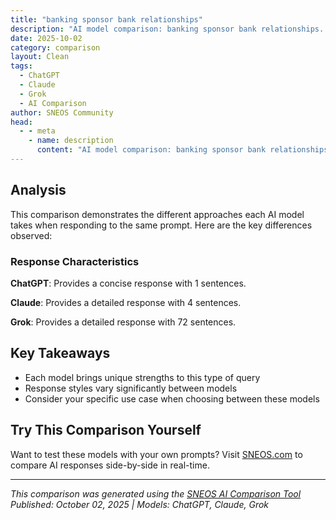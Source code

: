```yaml
---
title: "banking sponsor bank relationships"
description: "AI model comparison: banking sponsor bank relationships..."
date: 2025-10-02
category: comparison
layout: Clean
tags:
  - ChatGPT
  - Claude
  - Grok
  - AI Comparison
author: SNEOS Community
head:
  - - meta
    - name: description
      content: "AI model comparison: banking sponsor bank relationships..."
---
```


<ChatComparison
  title="banking sponsor bank relationships"
  prompt="banking sponsor bank relationships"
  :responses='{
    "ChatGPT": "Banking sponsor bank relationships typically refer to the partnerships established between a sponsor bank and other financial entities like payment processors, fintech companies, or other banks. These relationships are essential for various reasons, including facilitating payment processing, providing banking services to underserved markets, and enabling innovative financial products. Here’s an overview of how these relationships work and their significance:\n\n### Key Elements of Banking Sponsor Bank Relationships\n\n1. **Definition of a Sponsor Bank**:\n   - A sponsor bank is a financial institution that partners with non-bank entities to provide them with access to traditional banking services. This could include payment processing, access to bank accounts, and compliance support.\n\n2. **Roles and Responsibilities**:\n   - **Sponsor Bank**: The sponsor bank typically holds the actual banking license and ensures compliance with regulatory requirements. It provides the necessary infrastructure and backing for the services offered by the non-bank partner.\n   - **Non-Bank Partners**: These could be fintech companies, payment service providers, or other institutions that may not have the resources or licensing to offer banking services directly. They leverage the sponsor bank&#39;s license to provide products like digital wallets, payment processing, or banking accounts.\n\n3. **Benefits of Sponsor Bank Relationships**:\n   - **Access to Banking Services**: Non-banks can offer banking services without needing to obtain a banking license themselves, making it easier for them to innovate and enter the market.\n   - **Regulatory Compliance**: Sponsor banks ensure that all services provided through the partnership adhere to relevant regulations, which is particularly important in the heavily regulated financial sector.\n   - **Shared Resources**: Technical infrastructure, customer support, and risk management processes can be shared between the partners, leading to increased efficiency.\n\n4. **Types of Services Offered**:\n   - **Payment Processing**: Enabling electronic funds transfers, digital payments, and ACH transactions.\n   - **Retail Banking Services**: Offering checking and savings accounts, debit cards, and financial management tools.\n   - **Lending Services**: Providing credit products and enabling lending platforms to offer loans through the backing of a bank.\n\n5. **Challenges**:\n   - **Compliance Risks**: Non-banks must ensure they are operating within legal frameworks, relying on the expertise of their sponsor bank.\n   - **Reputation Management**: Both parties have to manage their reputations, as any issues faced by one can reflect on the other.\n   - **Technology Integration**: Ensuring that systems are compatible and that data flows efficiently between partners is crucial.\n\n6. **Examples of Sponsor Bank Relationships**:\n   - Fintech companies like Chime or Robinhood partner with established banks to offer banking services.\n   - Payment processors like Stripe or PayPal use sponsor banks to facilitate transactions securely and effectively.\n\n### Conclusion\n\nBanking sponsor bank relationships are pivotal in the evolution of the financial services landscape, especially with the rise of fintech companies. These partnerships allow for innovation while maintaining regulatory compliance and operational efficiency. As the financial industry continues to evolve, the dynamics between sponsor banks and non-bank entities are likely to grow in complexity and importance.",
    "Claude": "Banking sponsor bank relationships are critical partnerships in the financial services ecosystem. Here\u0027s an overview of the key aspects:\n\n## What is a Sponsor Bank Relationship?\n\nA sponsor bank relationship occurs when a regulated bank (the \u0022sponsor\u0022) partners with a fintech company or other non-bank entity to provide banking services that the non-bank cannot legally offer directly.\n\n## Key Models\n\n### **Banking-as-a-Service (BaaS)**\n- Sponsor bank provides core banking infrastructure\n- Partner handles customer experience and technology\n- Common in neobanks, payment apps, and fintech platforms\n\n### **Program Management**\n- Bank sponsors prepaid card programs\n- Partners with retailers, employers, or service providers\n- Enables branded payment solutions\n\n### **Marketplace Lending**\n- Banks originate loans through fintech platforms\n- Leverages bank\u0027s regulatory status and funding\n- Fintech provides technology and customer acquisition\n\n## Regulatory Framework\n\n### **Key Regulations**\n- **FDIC oversight** for deposit insurance\n- **OCC guidance** on third-party relationships\n- **Consumer protection** laws (CFPB oversight)\n- **Anti-money laundering** (AML) compliance\n- **Know Your Customer** (KYC) requirements\n\n### **Due Diligence Requirements**\n- Ongoing monitoring of partner activities\n- Risk management protocols\n- Compliance auditing\n- Customer protection measures\n\n## Benefits \u0026 Risks\n\n### **Benefits for Sponsor Banks**\n- Fee income without customer acquisition costs\n- Technology innovation access\n- Market expansion opportunities\n- Diversified revenue streams\n\n### **Benefits for Partners**\n- Access to banking licenses and capabilities\n- Faster time to market\n- Regulatory compliance support\n- FDIC insurance for customer deposits\n\n### **Key Risks**\n- Regulatory compliance liability\n- Reputational risk\n- Operational risk from partner failures\n- Customer service quality control\n\n## Current Trends\n\n### **Regulatory Scrutiny**\n- Increased oversight from regulators\n- Enhanced due diligence requirements\n- Stricter ongoing monitoring expectations\n\n### **Market Evolution**\n- Growing demand for embedded finance\n- Specialized BaaS providers emerging\n- Technology standardization improving\n\n### **Risk Management Focus**\n- Enhanced third-party risk management\n- Real-time monitoring capabilities\n- Automated compliance tools\n\nWould you like me to explore any specific aspect of sponsor bank relationships in more detail?",
    "Grok": "A sponsor bank relationship in the context of banking typically refers to a partnership or arrangement where a larger, established bank (the sponsor bank) collaborates with a smaller financial institution, fintech company, or other non-bank entity to provide banking services or infrastructure. This relationship allows the non-bank entity to offer financial products and services without having to obtain a full banking license or build their own banking infrastructure. Below is a detailed breakdown of sponsor bank relationships, their purpose, structure, and significance:\n\n---\n\n### **What is a Sponsor Bank Relationship?**\nA sponsor bank is a fully licensed and regulated financial institution that partners with other entities (often fintechs, payment processors, or smaller banks) to provide access to the banking system. The sponsor bank essentially acts as a \u0022bridge\u0022 to enable its partners to offer services like deposit accounts, payments, loans, or card issuance, while the sponsor bank handles regulatory compliance, infrastructure, and core banking functions.\n\nThe non-bank entity (often called a \u0022program manager\u0022 or \u0022partner\u0022) leverages the sponsor bank\u0027s capabilities to deliver branded financial products to their customers.\n\n---\n\n### **Key Components of Sponsor Bank Relationships**\n1. **Regulatory Compliance and Licensing**:\n   - The sponsor bank holds the necessary banking licenses and is subject to regulatory oversight by authorities like the Federal Deposit Insurance Corporation (FDIC), Office of the Comptroller of the Currency (OCC), or Federal Reserve in the U.S.\n   - The partner entity operates under the sponsor bank\u0027s regulatory umbrella, avoiding the need to obtain its own banking charter.\n\n2. **Banking Infrastructure**:\n   - Sponsor banks provide access to core banking systems, payment rails (like ACH, wire transfers, and card networks), and operational support.\n   - This allows the partner to focus on customer acquisition, branding, and user experience without building backend systems.\n\n3. **Revenue Sharing or Fee Structure**:\n   - The sponsor bank and the partner often share revenue generated from customer transactions, interchange fees (for card programs), or interest income.\n   - Alternatively, the sponsor bank may charge fees for providing services and infrastructure.\n\n4. **Risk Management**:\n   - The sponsor bank is responsible for ensuring compliance with anti-money laundering (AML), know-your-customer (KYC), and other regulatory requirements.\n   - The bank also manages risks associated with the partner\u0027s activities, such as fraud or default risk.\n\n5. **Customer Relationship**:\n   - In many cases, the partner entity markets the financial product under its own brand, while the sponsor bank holds the underlying accounts or funds.\n   - For example, a fintech might offer a checking account branded with its name, but the funds are held in accounts at the sponsor bank, often insured by the FDIC.\n\n---\n\n### **Examples of Sponsor Bank Relationships**\n1. **Fintech Partnerships**:\n   - Many fintech companies, like Chime, Current, or Varo (before it became a bank), partner with sponsor banks to offer digital banking services such as checking accounts, debit cards, and payment processing.\n   - For instance, Chime partners with The Bancorp Bank and Stride Bank to hold customer deposits and issue cards.\n\n2. **Prepaid Card Programs**:\n   - Companies like Netspend or Green Dot partner with sponsor banks to issue prepaid debit cards. The sponsor bank holds the funds and ensures regulatory compliance, while the program manager handles marketing and distribution.\n\n3. **Payment Processors**:\n   - Payment platforms or processors may work with sponsor banks to settle transactions, hold funds in escrow, or facilitate money movement.\n\n4. **Neobanks and Challenger Banks**:\n   - Many neobanks (digital-only banks) rely on sponsor banks to provide the underlying infrastructure while they focus on customer experience and innovative features.\n\n---\n\n### **Benefits of Sponsor Bank Relationships**\n- **For the Partner (Fintech/Non-Bank Entity)**:\n  - Faster time to market: They can launch banking products without obtaining a banking license or building infrastructure.\n  - Cost efficiency: Avoids the high costs of regulatory compliance and technology development.\n  - Access to banking systems: Gain access to payment networks, deposit insurance (e.g., FDIC), and other services.\n\n- **For the Sponsor Bank**:\n  - Revenue growth: Earn fees or share revenue from the partner\u0027s customer base without significant marketing or acquisition costs.\n  - Expanded reach: Access new customer segments through the partner\u0027s brand and distribution channels.\n  - Innovation: Collaborate with fintechs to develop modern financial products and stay competitive.\n\n- **For Customers**:\n  - Increased access to financial services through innovative, user-friendly platforms offered by fintechs.\n  - FDIC insurance (or equivalent) on deposits held by the sponsor bank, ensuring safety of funds.\n\n---\n\n### **Challenges and Risks**\n1. **Regulatory Scrutiny**:\n   - Sponsor banks are ultimately responsible for ensuring compliance with banking regulations, even for activities conducted by their partners. This can lead to increased scrutiny from regulators.\n   - Recent regulatory focus (e.g., by the OCC or FDIC in the U.S.) has emphasized the need for robust oversight of third-party relationships.\n\n2. **Operational Risks**:\n   - Misalignment between the sponsor bank and partner can lead to operational issues, such as delays in transaction processing or poor customer service.\n   - Dependence on the sponsor bank can create vulnerabilities if the bank faces financial or operational challenges.\n\n3. **Reputational Risks**:\n   - If the partner entity engages in unethical practices or fails to meet customer expectations, it could harm the sponsor bank\u0027s reputation.\n\n4. **Profitability Concerns**:\n   - Revenue-sharing models may not always be lucrative for sponsor banks, especially if the partner\u0027s customer base is small or unprofitable.\n\n5. **Contractual and Legal Issues**:\n   - Disputes over contract terms, fee structures, or responsibilities can strain the relationship between the sponsor bank and the partner.\n\n---\n\n### **Regulatory Framework and Guidelines**\nIn the United States, sponsor bank relationships are subject to guidelines from regulatory bodies to ensure proper risk management and consumer protection:\n- **OCC Third-Party Risk Management**: The OCC emphasizes that banks must oversee third-party relationships, including those with fintechs, to mitigate risks.\n- **FDIC Guidance**: The FDIC provides guidelines on managing risks in bank-fintech partnerships, ensuring that deposit insurance is clearly communicated to customers.\n- **CFPB Oversight**: The Consumer Financial Protection Bureau (CFPB) focuses on protecting consumers in these arrangements, ensuring transparency in fees and terms.\n\nGlobally, similar frameworks exist in other jurisdictions, such as the European Banking Authority (EBA) guidelines on outsourcing in the EU.\n\n---\n\n### **Future of Sponsor Bank Relationships**\nThe rise of fintech and digital banking has made sponsor bank relationships increasingly important. Trends shaping the future include:\n- **Banking-as-a-Service (BaaS)**: Sponsor banks are evolving into BaaS providers, offering APIs and modular services to fintechs and other businesses to embed banking into their platforms.\n- **Increased Regulation**: As these partnerships grow, regulators are likely to impose stricter oversight to protect consumers and maintain financial stability.\n- **Competition**: More banks are entering the sponsor bank space, leading to competition on pricing, technology, and service quality.\n- **Innovation**: Collaboration between banks and fintechs will drive innovation in areas like embedded finance, digital wallets, and decentralized finance (DeFi).\n\n---\n\n### **Conclusion**\nSponsor bank relationships are a critical component of the modern financial ecosystem, enabling non-bank entities to offer banking services while leveraging the infrastructure and regulatory framework of established banks. While these partnerships provide significant opportunities for innovation and financial inclusion, they also come with risks that require careful management and oversight. As the fintech landscape evolves, sponsor bank relationships will likely play an even larger role in shaping the future of banking. If you have a specific context or region in mind, I can dive deeper into that aspect!"
  }'
  published-date="08:38"
/>

## Analysis

This comparison demonstrates the different approaches each AI model takes when responding to the same prompt. Here are the key differences observed:

### Response Characteristics

**ChatGPT**: Provides a concise response with 1 sentences. 

**Claude**: Provides a detailed response with 4 sentences. 

**Grok**: Provides a detailed response with 72 sentences. 

## Key Takeaways

- Each model brings unique strengths to this type of query
- Response styles vary significantly between models
- Consider your specific use case when choosing between these models

## Try This Comparison Yourself

Want to test these models with your own prompts? Visit [SNEOS.com](https://sneos.com) to compare AI responses side-by-side in real-time.

---

*This comparison was generated using the [SNEOS AI Comparison Tool](https://sneos.com)*
*Published: October 02, 2025 | Models: ChatGPT, Claude, Grok*
